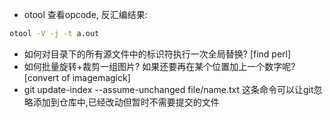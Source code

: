 * otool 查看opcode, 反汇编结果:
```sh
otool -V -j -t a.out
```
* 如何对目录下的所有源文件中的标识符执行一次全局替换? [find perl]
* 如何批量旋转+裁剪一组图片? 如果还要再在某个位置加上一个数字呢? [convert of imagemagick]
* git update-index --assume-unchanged file/name.txt 这条命令可以让git忽略添加到仓库中,已经改动但暂时不需要提交的文件